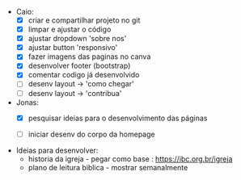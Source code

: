 - Caio:
	- [x] criar e compartilhar projeto no git
	- [x] limpar e ajustar o código
	- [x] ajustar dropdown 'sobre nos'
	- [x] ajustar button 'responsivo'
	- [x] fazer imagens das paginas no canva
	- [x] desenvolver footer (bootstrap)
	- [x] comentar codigo já desenvolvido
	- [ ] desenv layout -> 'como chegar'
	- [ ] desenv layout -> 'contribua'

- Jonas:
	- [x] pesquisar ideias para o desenvolvimento das páginas
	- [ ] iniciar desenv do corpo da homepage


- Ideias para desenvolver:
	- historia da igreja - pegar como base : https://ibc.org.br/igreja
	- plano de leitura biblica - mostrar semanalmente
